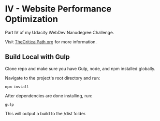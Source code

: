 # IV - Website Performance Optimization

Part IV of my Udacity WebDev Nanodegree Challenge.

Visit [TheCriticalPath.org](http://thecriticalpath.org) for more information.

## Build Local with Gulp
Clone repo and make sure you have Gulp, node, and npm installed globally.

Navigate to the project's root directory and run:

`npm install`

After dependencies are done installing, run:

`gulp`

This will output a build to the /dist folder.
